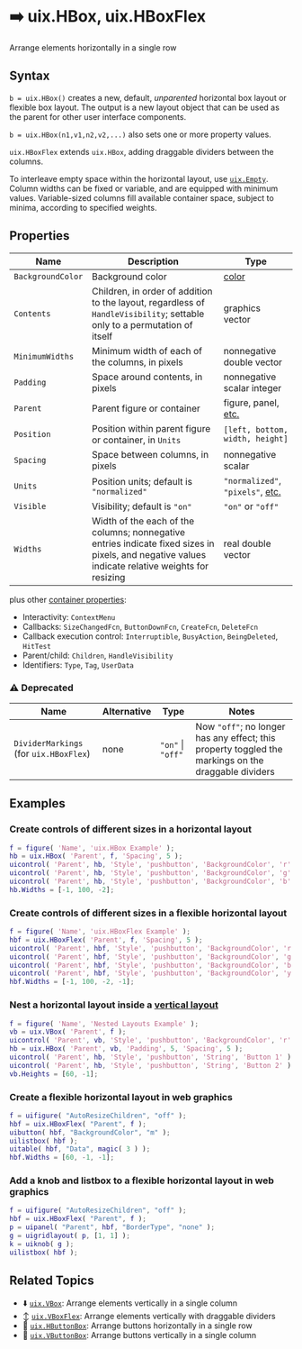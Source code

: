 # :arrow_right: uix.HBox, uix.HBoxFlex

Arrange elements horizontally in a single row

## Syntax

`b = uix.HBox()` creates a new, default, *unparented* horizontal box layout or flexible box layout. The output is a new layout object that can be used as the parent for other user interface components.

`b = uix.HBox(n1,v1,n2,v2,...)` also sets one or more property values.

`uix.HBoxFlex` extends `uix.HBox`, adding draggable dividers between the columns.

To interleave empty space within the horizontal layout, use [`uix.Empty`](uixEmpty.md). Column widths can be fixed or variable, and are equipped with minimum values. Variable-sized columns fill available container space, subject to minima, according to specified weights.

## Properties

| Name | Description | Type |
| --- | --- | --- |
| `BackgroundColor` | Background color | [color](https://www.mathworks.com/help/matlab/creating_plots/specify-plot-colors.html) |
| `Contents` | Children, in order of addition to the layout, regardless of `HandleVisibility`; settable only to a permutation of itself | graphics vector |
| `MinimumWidths` | Minimum width of each of the columns, in pixels | nonnegative double vector |
| `Padding` | Space around contents, in pixels | nonnegative scalar integer
| `Parent` | Parent figure or container | figure, panel, [etc.](https://www.mathworks.com/help/matlab/ref/matlab.ui.container.panel-properties.html#mw_e4809363-1f35-4bc7-89f8-36ed9cccb017) |
| `Position` | Position within parent figure or container, in `Units` | `[left, bottom, width, height]`  |
| `Spacing` | Space between columns, in pixels | nonnegative scalar |
| `Units` | Position units; default is `"normalized"` | `"normalized"`, `"pixels"`, [etc.](https://www.mathworks.com/help/matlab/ref/matlab.ui.container.panel-properties.html#bub8wap-1_sep_shared-Position) |
| `Visible` | Visibility; default is `"on"` | `"on"` or `"off"` |
| `Widths` | Width of the each of the columns; nonnegative entries indicate fixed sizes in pixels, and negative values indicate relative weights for resizing | real double vector |

plus other [container properties](https://www.mathworks.com/help/matlab/ref/matlab.ui.container.panel-properties.html):
* Interactivity: `ContextMenu`
* Callbacks: `SizeChangedFcn`, `ButtonDownFcn`, `CreateFcn`, `DeleteFcn`
* Callback execution control: `Interruptible`, `BusyAction`, `BeingDeleted`, `HitTest`
* Parent/child: `Children`, `HandleVisibility`
* Identifiers: `Type`, `Tag`, `UserData`

### :warning: Deprecated

| Name | Alternative | Type | Notes |
| --- | --- | --- | --- |
| `DividerMarkings` (for `uix.HBoxFlex`) | none | `"on"` \| `"off"` | Now `"off"`; no longer has any effect; this property toggled the markings on the draggable dividers |

## Examples

### Create controls of different sizes in a horizontal layout

```matlab
f = figure( 'Name', 'uix.HBox Example' );
hb = uix.HBox( 'Parent', f, 'Spacing', 5 );
uicontrol( 'Parent', hb, 'Style', 'pushbutton', 'BackgroundColor', 'r' )
uicontrol( 'Parent', hb, 'Style', 'pushbutton', 'BackgroundColor', 'g' )
uicontrol( 'Parent', hb, 'Style', 'pushbutton', 'BackgroundColor', 'b' )
hb.Widths = [-1, 100, -2];
```

### Create controls of different sizes in a flexible horizontal layout

```matlab
f = figure( 'Name', 'uix.HBoxFlex Example' );
hbf = uix.HBoxFlex( 'Parent', f, 'Spacing', 5 );
uicontrol( 'Parent', hbf, 'Style', 'pushbutton', 'BackgroundColor', 'r' )
uicontrol( 'Parent', hbf, 'Style', 'pushbutton', 'BackgroundColor', 'g' )
uicontrol( 'Parent', hbf, 'Style', 'pushbutton', 'BackgroundColor', 'b' )
uicontrol( 'Parent', hbf, 'Style', 'pushbutton', 'BackgroundColor', 'y' )
hbf.Widths = [-1, 100, -2, -1];
```

### Nest a horizontal layout inside a [vertical layout](uixVBox.md)

```matlab
f = figure( 'Name', 'Nested Layouts Example' );
vb = uix.VBox( 'Parent', f );
uicontrol( 'Parent', vb, 'Style', 'pushbutton', 'BackgroundColor', 'r' )
hb = uix.HBox( 'Parent', vb, 'Padding', 5, 'Spacing', 5 );
uicontrol( 'Parent', hb, 'Style', 'pushbutton', 'String', 'Button 1' )
uicontrol( 'Parent', hb, 'Style', 'pushbutton', 'String', 'Button 2' )
vb.Heights = [60, -1];
```

### Create a flexible horizontal layout in web graphics

```matlab
f = uifigure( "AutoResizeChildren", "off" );
hbf = uix.HBoxFlex( "Parent", f );
uibutton( hbf, "BackgroundColor", "m" );
uilistbox( hbf );
uitable( hbf, "Data", magic( 3 ) );
hbf.Widths = [60, -1, -1];
```

### Add a knob and listbox to a flexible horizontal layout in web graphics

```matlab
f = uifigure( "AutoResizeChildren", "off" );
hbf = uix.HBoxFlex( "Parent", f );
p = uipanel( "Parent", hbf, "BorderType", "none" );
g = uigridlayout( p, [1, 1] );
k = uiknob( g );
uilistbox( hbf );
```

## Related Topics

* :arrow_down: [`uix.VBox`](uixVBox.md): Arrange elements vertically in a single column
* :arrow_up_down: [`uix.VBoxFlex`](uixVBox.md): Arrange elements vertically with draggable dividers
* :traffic_light: [`uix.HButtonBox`](uixHButtonBox.md): Arrange buttons horizontally in a single row
* :vertical_traffic_light: [`uix.VButtonBox`](uixVButtonBox.md): Arrange buttons vertically in a single column